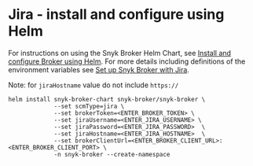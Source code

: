 # Jira - install and configure using Helm

For instructions on using the Snyk Broker Helm Chart, see [Install and configure Broker using Helm](../install-and-configure-broker-using-helm.md). For more details including definitions of the environment variables see [Set up Snyk Broker with Jira](setup-broker-with-jira.md).

Note: for `jiraHostname` value do not include `https://`

```
helm install snyk-broker-chart snyk-broker/snyk-broker \
             --set scmType=jira \
             --set brokerToken=<ENTER_BROKER_TOKEN> \
             --set jiraUsername=<ENTER_JIRA_USERNAME> \
             --set jiraPassword=<ENTER_JIRA_PASSWORD>  \
             --set jiraHostname=<ENTER_JIRA_HOSTNAME>  \
             --set brokerClientUrl=<ENTER_BROKER_CLIENT_URL>:<ENTER_BROKER_CLIENT_PORT> \
             -n snyk-broker --create-namespace
```
